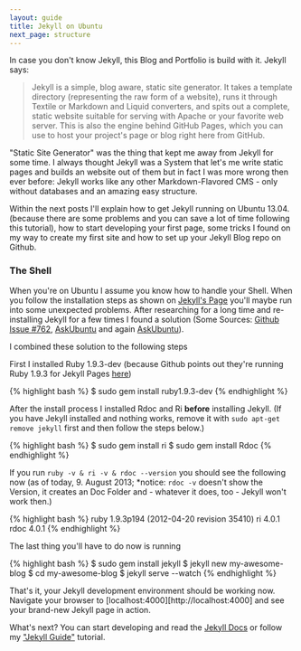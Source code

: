 ```yaml
---
layout: guide
title: Jekyll on Ubuntu
next_page: structure
---
```


In case you don't know Jekyll, this Blog and Portfolio is build with it. Jekyll says: 

>Jekyll is a simple, blog aware, static site generator. It takes a template directory (representing the raw form of a website), runs it through Textile or Markdown and Liquid converters, and spits out a complete, static website suitable for serving with Apache or your favorite web server. This is also the engine behind GitHub Pages, which you can use to host your project's page or blog right here from GitHub.

"Static Site Generator" was the thing that kept me away from Jekyll for some time. I always thought Jekyll was a System that let's me write static pages and builds an website out of them but in fact I was more wrong then ever before: Jekyll works like any other Markdown-Flavored CMS - only without databases and an amazing easy structure. 

Within the next posts I'll explain how to get Jekyll running on Ubuntu 13.04. (because there are some problems and you can save a lot of time following this tutorial), how to start developing your first page, some tricks I found on my way to create my first site and how to set up your Jekyll Blog repo on Github.

### The Shell

When you're on Ubuntu I assume you know how to handle your Shell. When you follow the installation steps as shown on [Jekyll's Page](http://jekyllrb.com) you'll maybe run into some unexpected problems. After researching for a long time and re-installing Jekyll for a few times I found a solution (Some Sources: [Github Issue #762](https://github.com/mojombo/jekyll/issues/762#issuecomment-17779206), [AskUbuntu](http://askubuntu.com/questions/305884/how-to-install-jekyll) and again [AskUbuntu](http://askubuntu.com/questions/259823/installing-jekyll-with-gem/302443#302443)).

I combined these solution to the following steps

First I installed Ruby 1.9.3-dev (because Github points out they're running Ruby 1.9.3 for Jekyll Pages [here](https://help.github.com/articles/using-jekyll-with-pages#troubleshooting))

{% highlight bash %}
$ sudo gem install ruby1.9.3-dev
{% endhighlight %}

After the install process I installed Rdoc and Ri **before** installing Jekyll. (If you have Jekyll installed and nothing works, remove it with `sudo apt-get remove jekyll` first and then follow the steps below.)

{% highlight bash %}
$ sudo gem install ri
$ sudo gem install Rdoc
{% endhighlight %}


If you run `ruby -v & ri -v & rdoc --version` you should see the following now (as of today, 9. August 2013; *notice: `rdoc -v` doesn't show the Version, it creates an Doc Folder and - whatever it does, too - Jekyll won't work then.)

{% highlight bash %}
ruby 1.9.3p194 (2012-04-20 revision 35410)
ri 4.0.1
rdoc 4.0.1
{% endhighlight %}


The last thing you'll have to do now is running

{% highlight bash %}
$ sudo gem install jekyll
$ jekyll new my-awesome-blog
$ cd my-awesome-blog
$ jekyll serve --watch
{% endhighlight %}

That's it, your Jekyll development environment should be working now. Navigate your browser to [localhost:4000][http://localhost:4000] and see your brand-new Jekyll page in action.

What's next? You can start developing and read the [Jekyll Docs](http://jekyllrb.com/docs/home/) or follow my ["Jekyll Guide"](/jekyll-guide/structure) tutorial.